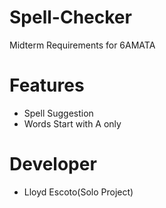 # Spell-Checker
Midterm Requirements for 6AMATA

# Features
- Spell Suggestion
- Words Start with A only

# Developer
- Lloyd Escoto(Solo Project)
